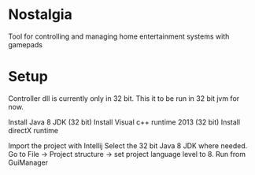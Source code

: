Nostalgia
=========

Tool for controlling and managing home entertainment systems with gamepads

Setup
=====

Controller dll is currently only in 32 bit. This it to be run in 32 bit jvm for now.

Install Java 8 JDK (32 bit)
Install Visual c++ runtime 2013 (32 bit)
Install directX runtime

Import the project with Intellij
Select the 32 bit Java 8 JDK where needed.
Go to File -> Project structure -> set project language level to 8.
Run from GuiManager
